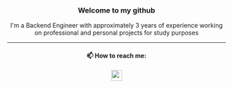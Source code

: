 <h3 align="center">Welcome to my github</h3>

<p align="center">
I'm a Backend Engineer with approximately 3 years of experience working on professional and personal projects for study purposes
</p>

---

<h4 align="center">📫 How to reach me:</h4>

<p align="center">
<a href="https://www.linkedin.com/in/henreis/">
    <img src="https://img.shields.io/badge/linkedin-%230077B5.svg?&style=for-the-badge&logo=linkedin&logoColor=white" height=25>
  </a>
</p>
